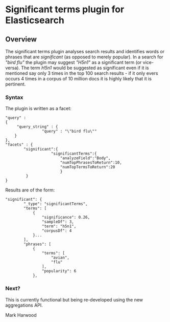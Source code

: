 # Significant terms plugin for Elasticsearch


## Overview

The significant terms plugin analyses search results and identifies words or phrases that are *significant* (as opposed to merely popular). 
In a search for *"bird flu"* the plugin may suggest *"H5n1"* as a significant term (or vice-versa). 
The term *H5n1* would be suggested as significant even if it is mentioned say only 3 times in the top 100 search results - if it only evers occurs 4 times in a corpus of 10 million docs it is highly likely that it is pertinent.

### Syntax
The plugin is written as a facet:

	"query" :
	{
		 "query_string" : {
		     	    "query" : "\"bird flu\""
    	}
   	},
   	"facets" : {
	        "significant":{
	                    "significantTerms":{
		                    "analyzeField":"Body",
		                    "numTopPhrasesToReturn":10,
		                    "numTopTermsToReturn":20
		                    }
		     }
	} 
	
Results are of the form:

	"significant": {
			"_type": "significantTerms",
			"terms": [
				{
					"significance": 0.26,
					"sampleDf": 3,
					"term": "h5n1",
					"corpusDf": 4
				}...
			],
			"phrases": [
				{
					"terms": [
						"avian",
						"flu"
					],
					"popularity": 6
				},
		
### Next?

This is currently functional but being re-developed using the new aggregations API.

Mark Harwood
